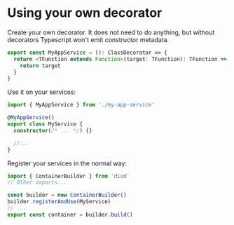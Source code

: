 # Using your own decorator

Create your own decorator. It does not need to do anything, but without decorators Typescript won't emit constructor metadata.

```ts
export const MyAppService = (): ClassDecorator => {
  return <TFunction extends Function>(target: TFunction): TFunction => {
    return target
  }
}
```

Use it on your services:

```ts
import { MyAppService } from './my-app-service'

@MyAppService()
export class MyService {
  constructor(/* ... */) {}

  //...
}
```

Register your services in the normal way:

```ts
import { ContainerBuilder } from 'diod'
// Other imports...

const builder = new ContainerBuilder()
builder.registerAndUse(MyService)
// ...
export const container = builder.build()
```

